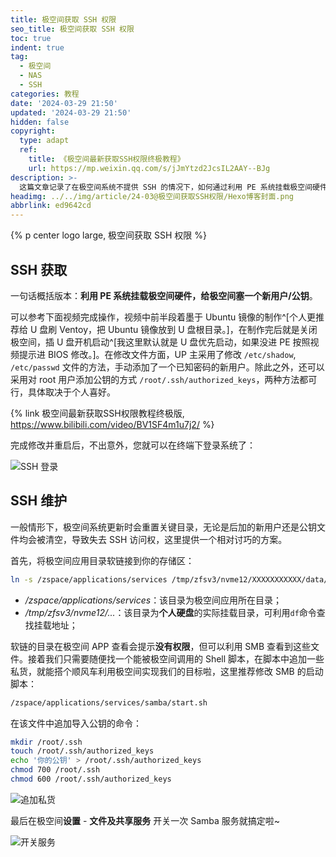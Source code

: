 ```yaml
---
title: 极空间获取 SSH 权限
seo_title: 极空间获取 SSH 权限
toc: true
indent: true
tag:
  - 极空间
  - NAS
  - SSH
categories: 教程
date: '2024-03-29 21:50'
updated: '2024-03-29 21:50'
hidden: false
copyright:
  type: adapt
  ref:
    title: 《极空间最新获取SSH权限终极教程》
    url: https://mp.weixin.qq.com/s/jJmYtzd2JcsIL2AAY--BJg
description: >-
  这篇文章记录了在极空间系统不提供 SSH 的情况下，如何通过利用 PE 系统挂载极空间硬件设备，修改 ZOS 系统以实现使用 SSH 的目的。同时，还记录了当系统更新后权限失效时的处理方案。
headimg: ../../img/article/24-03@极空间获取SSH权限/Hexo博客封面.png
abbrlink: ed9642cd
---
```


{% p center logo large, 极空间获取 SSH 权限 %}

## SSH 获取

一句话概括版本：**利用 PE 系统挂载极空间硬件，给极空间塞一个新用户/公钥**。

可以参考下面视频完成操作，视频中前半段着墨于 Ubuntu 镜像的制作^[个人更推荐给 U 盘刷 Ventoy，把 Ubuntu 镜像放到 U 盘根目录。]，在制作完后就是关闭极空间，插 U 盘开机启动^[我这里默认就是 U 盘优先启动，如果没进 PE 按照视频提示进 BIOS 修改。]。在修改文件方面，UP 主采用了修改 `/etc/shadow`, `/etc/passwd` 文件的方法，手动添加了一个已知密码的新用户。除此之外，还可以采用对 root 用户添加公钥的方式 `/root/.ssh/authorized_keys`，两种方法都可行，具体取决于个人喜好。

{% link 极空间最新获取SSH权限教程终极版, https://www.bilibili.com/video/BV1SF4m1u7j2/ %}

完成修改并重启后，不出意外，您就可以在终端下登录系统了：

![SSH 登录](../../img/article/24-03@极空间获取SSH权限/24-03-29_213042.png)

## SSH 维护

一般情形下，极空间系统更新时会重置关键目录，无论是后加的新用户还是公钥文件均会被清空，导致失去 SSH 访问权，这里提供一个相对讨巧的方案。

首先，将极空间应用目录软链接到你的存储区：

```bash
ln -s /zspace/applications/services /tmp/zfsv3/nvme12/XXXXXXXXXXX/data/应用程序/System-link/
```

- */zspace/applications/services*：该目录为极空间应用所在目录；
- */tmp/zfsv3/nvme12/...*：该目录为**个人硬盘**的实际挂载目录，可利用`df`命令查找挂载地址；

软链的目录在极空间 APP 查看会提示**没有权限**，但可以利用 SMB 查看到这些文件。接着我们只需要随便找一个能被极空间调用的 Shell 脚本，在脚本中追加一些私货，就能搭个顺风车利用极空间实现我们的目标啦，这里推荐修改 SMB 的启动脚本：

```bash
/zspace/applications/services/samba/start.sh
```

在该文件中追加导入公钥的命令：

```sh
mkdir /root/.ssh
touch /root/.ssh/authorized_keys
echo '你的公钥' > /root/.ssh/authorized_keys
chmod 700 /root/.ssh
chmod 600 /root/.ssh/authorized_keys
```

![追加私货](../../img/article/24-03@极空间获取SSH权限/24-03-29_214943.png)

最后在极空间**设置** - **文件及共享服务** 开关一次 Samba 服务就搞定啦~

![开关服务](../../img/article/24-03@极空间获取SSH权限/nas.inkss.cn_home_.png)
